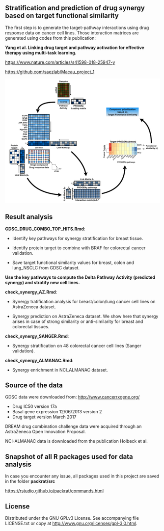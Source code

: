 ## Stratification and prediction of drug synergy based on target functional similarity

The first step is to generate the target-pathway interactions using drug response data on cancer cell lines. Those interaction matrices are generated using codes from this publication: 

**Yang et al. Linking drug target and pathway activation for effective therapy using multi-task learning.**

https://www.nature.com/articles/s41598-018-25947-y

https://github.com/saezlab/Macau_project_1


![Alt text](https://github.com/saezlab/Macau_Synergy_Prediction/blob/master/image/Figure_1.png)


## Result analysis

**GDSC_DRUG_COMBO_TOP_HITS.Rmd**: 

 * Identify key pathways for synergy stratification for breast tissue. 

 * Identify protein target to combine with BRAF for colorectal cancer validation.

 * Save target functional similarity values for breast, colon and lung_NSCLC from GDSC dataset.


**Use the key pathways to compute the Delta Pathway Activity (predicted synergy) and stratify new cell lines.** 

**check_synergy_AZ.Rmd**: 

 * Synergy tratification analysis for breast/colon/lung cancer cell lines on AstraZeneca dataset. 

 * Synergy prediction on AstraZeneca dataset. We show here that synergy arises in case of strong similarity or anti-similarity for breast and colorectal tissues.

**check_synergy_SANGER.Rmd**: 

 * Synergy stratification on 48 colorectal cancer cell lines (Sanger validation).
 
**check_synergy_ALMANAC.Rmd**: 

 * Synergy enrichment in NCI_ALMANAC dataset.

## Source of the data

GDSC data were downloaded from: http://www.cancerrxgene.org/
 * Drug IC50 version 17a
 * Basal gene expression 12/06/2013 version 2
 * Drug target version March 2017

DREAM drug combination challenge data were acquired through an AstraZeneca Open Innovation Proposal.

NCI-ALMANAC data is downloaded from the publication Holbeck et al. 

## Snapshot of all R packages used for data analysis 

In case you encounter any issue, all packages used in this project are saved in the folder **packrat/src** 

https://rstudio.github.io/packrat/commands.html


## License

Distributed under the GNU GPLv3 License. See accompanying file LICENSE.txt or copy at http://www.gnu.org/licenses/gpl-3.0.html.
